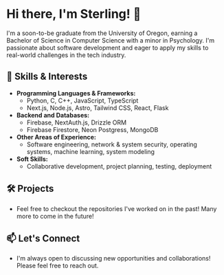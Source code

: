 # Hi there, I'm Sterling! 👋

I'm a soon-to-be graduate from the University of Oregon, earning a Bachelor of Science in Computer Science with a minor in Psychology. I'm passionate about software development and eager to apply my skills to real-world challenges in the tech industry.

## 🔧 Skills & Interests

- **Programming Languages & Frameworks:**
  - Python, C, C++, JavaScript, TypeScript
  - Next.js, Node.js, Astro, Tailwind CSS, React, Flask
- **Backend and Databases:**
  - Firebase, NextAuth.js, Drizzle ORM
  - Firebase Firestore, Neon Postgress, MongoDB
- **Other Areas of Experience:**
  - Software engineering, network & system security, operating systems, machine learning, system modeling
- **Soft Skills:**
  - Collaborative development, project planning, testing, deployment

## 🛠️ Projects

- Feel free to checkout the repositories I've worked on in the past! Many more to come in the future!

## 📫 Let's Connect

- I'm always open to discussing new opportunities and collaborations! Please feel free to reach out.
